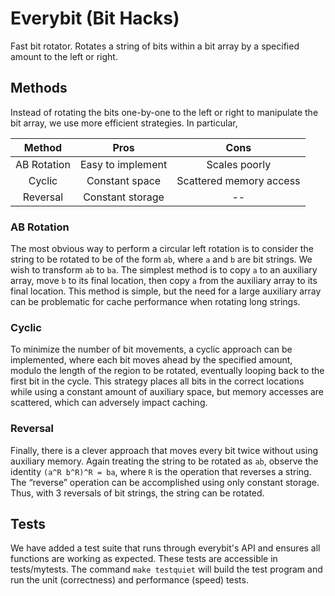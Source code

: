 # Everybit (Bit Hacks)
Fast bit rotator. Rotates a string of bits within a bit array by a specified
amount to the left or right.  

## Methods
Instead of rotating the bits one-by-one to the left or right to manipulate the
bit array, we use more efficient strategies. In particular,

|    Method   |        Pros       |           Cons          |
|:-----------:|:-----------------:|:-----------------------:|
| AB Rotation | Easy to implement |      Scales poorly      |
|    Cyclic   |   Constant space  | Scattered memory access |
|   Reversal  |  Constant storage |            --           |

### AB Rotation
The most obvious way to perform a circular left rotation is to consider the string to be rotated to be of the form `ab`, where `a` and `b` are bit strings. We wish to transform `ab` to `ba`. The simplest method is to copy `a` to an auxiliary array, move `b` to its final location, then copy `a` from the auxiliary array to its final location. This method is simple, but the need for a large auxiliary array can be problematic for cache performance when rotating long strings.

### Cyclic
To minimize the number of bit movements, a cyclic approach can be implemented, where each bit moves ahead by the specified amount, modulo the length of the region to be rotated, eventually looping back to the first bit in the cycle. This strategy places all bits in the correct locations while using a constant amount of auxiliary space, but memory accesses are scattered, which can adversely impact caching.

### Reversal
Finally, there is a clever approach that moves every bit twice without using
auxiliary memory. Again treating the string to be rotated as `ab`, observe the
identity `(a^R b^R)^R = ba`, where `R` is the operation that reverses a string.
The “reverse” operation can be accomplished using only constant storage. Thus,
with 3 reversals of bit strings, the string can be rotated.

## Tests
We have added a test suite that runs through everybit's API and ensures all
functions are working as expected. These tests are accessible in tests/mytests.
The command `make testquiet` will build the test program and run the unit
(correctness) and performance (speed) tests.
